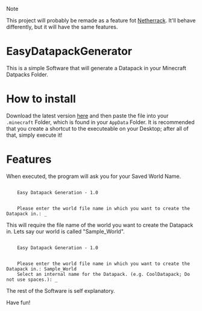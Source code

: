 > [!NOTE]
> This project will probably be remade as a feature fot [Netherrack](https://www.github.com/BastionMC/Netherrack/). It'll behave differently, but it will have the same features.

# EasyDatapackGenerator
This is a simple Software that will generate a Datapack in your Minecraft Datpacks Folder.
# How to install
Download the latest version [here](https://github.com/JaegerwaldDev/EasyDatapackGenerator/releases) and then paste the file into your `.minecraft` Folder, which is found in your `AppData` Folder. It is recommended that you create a shortcut to the executeable on your Desktop; after all of that, simply execute it!
# Features
When executed, the program will ask you for your Saved World Name.
```

    Easy Datapack Generation - 1.0


    Please enter the world file name in which you want to create the Datapack in.: _

```
This will require the file name of the world you want to create the Datapack in. Lets say our world is called "Sample_World".
```

    Easy Datapack Generation - 1.0


    Please enter the world file name in which you want to create the Datapack in.: Sample_World
    Select an internal name for the Datapack. (e.g. CoolDatapack; Do not use spaces.): _

```
The rest of the Software is self explanatory.

Have fun!
